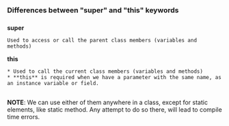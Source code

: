 ### Differences between "super" and "this" keywords ###


###
**super**
```
Used to access or call the parent class members (variables and methods)
```

**this**
```
* Used to call the current class members (variables and methods)
* **this** is required when we have a parameter with the same name, as an instance variable or field.
```

##
**NOTE**: We can use either of them anywhere in a class, except for static elements, like static method.
Any attempt to do so there, will lead to compile time errors.
